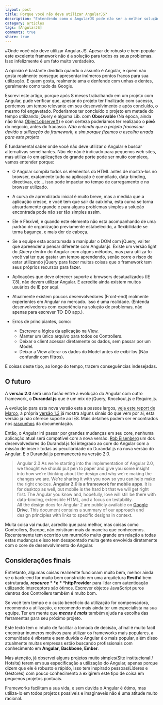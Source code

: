 ```yaml
---
layout: post
title: Porque você não deve utilizar AngularJS?
description: "Entendendo como o AngularJS pode não ser a melhor solução para seu projeto."
category: articles
tags: [AngularJS]
comments: true
share: true
---
```


#Onde você não deve utilizar Angular.JS.
Apesar de robusto e bem popular este excelente framework não é a solução para todos os seus problemas.
Isso infelizmente é um fato muito verdadeiro.

A opinião é bastante dividida quando o assunto é Angular, e quem não gosta realmente consegue apresentar inúmeros
pontos fracos para sua utilização. E quem gosta, realmente ama e denfende com unhas e dentes, geralmente como tudo da Google.

Escrevi este artigo, porque após 8 meses trabalhando em um projeto com Angular, pude verificar que, apesar do projeto
ter finalizado com sucesso, perdemos um tempo relevante em seu desenvolvimento e após concluído, o mesmo foi engavetado.
Poderíamos ter concluído o projeto em metade do tempo utilizando jQuery e alguma Lib. com **Observable** (Na época, ainda não tinha [Object.observe()](http://www.html5rocks.com/en/tutorials/es7/observe/))
e com certeza poderíamos ter realizado o **pivô** do negocio, antes do fracasso. _Não entenda que o projeto fracassou devido
a utilização do framework, e sim porque fizemos a escolha errada para este projeto_

É fundamental saber onde você não deve utilizar o Angular e buscar alternativas semelhantes.
Não ele não é indicado para pequenos web sites, mas utiliza-lo em aplicações de grande porte pode ser muito complexo, vamos entender porque:

* O Angular compila todos os elementos do HTML antes de mostra-los no browser, exatamente tudo na aplicação é compilado, data-binding, directivas, etc...
isso pode impactar no tempo de carregamento e no browser utilizado.

* A curva de aprendizado inicial é muito breve, mas a medida que a aplicação cresce, e você tem que sair da caixinha, esta curva se torna absurdamente grande e para alguns problemas simples a solução encontrada pode não ser tão simples assim.

* Ele é Flexível, e quando este elemento não esta acompanhando de uma padrão de organização previamente estabelecido, a flexibilidade se torna bagunça, e mais dor de cabeça.

* Se a equipe esta acostumada a manipular o DOM com jQuery, vai ter que apreender a pensar diferente com Angular.js. Existe um versão light do jQuery dentro do Angular com alguns métodos, mas para utiliza-lo você vai ter que gastar um tempo aprendendo, senão corre o risco de estar utilizando jQuery para fazer muitas coisas que o framework tem seus próprios recursos para fazer.

* Aplicações que deve oferecer suporte a browsers desatualizados (IE 7,8), não devem utilizar Angular. E acredite ainda existem muitos usuários de IE por aqui.

* Atualmente existem poucos desenvolvedores (Front-end) realmente experientes em Angular no mercado. Isso é uma realidade. (Entenda desenvolvedores com experiência na solução de problemas, não apenas para escrever TO-DO app.).

* Erros de principiantes, como:
	- Escrever a lógica da aplicação na View.
	- Manter um único arquivo para todos os Controllers.
	- Deixar o client acessar diretamente os dados, sem passar por um Model.
	- Deixar a View alterar os dados do Model antes de exibi-los (Não confundir com filtros).

E coisas deste tipo, ao longo do tempo, trazem conseguências indesejadas.

## O futuro

A **versão 2.0** será uma fusão entre a evolução do Angular com outro framework, o **Durandal.js** que é um mix de jQuery, Knockout.js e Require.js.

A evolução para esta nova versão esta a passos largos, [veja este report de Março](http://angularjs.blogspot.com.br/2014/03/angular-20.html), a própria [versão 1.3](http://angularjs.blogspot.com.br/2014/10/angularjs-130-superluminal-nudge.html) já
mostra alguns sinais do que vem por ai, esta versão já não oferece suporte ao IE8.
Mais detalhes podem ser encontrados nos [rascunhos](https://drive.google.com/folderview?id=0B7Ovm8bUYiUDR29iSkEyMk5pVUk&usp=drive_web) da documentação.

Então, o Angular irá passar por grandes mudanças em seu core, nenhuma aplicação atual será compatível com a nova versão.
[Rob Eisenberg](http://angularjs.blogspot.com.br/2014/04/angular-and-durandal-converge.html) um dos desenvolvedores do Durandal.js foi integrado ao core do Angular com a missão de inserir todas as peculiaridade do Durandal.js na nova versão do Angular.
E o Durandal.js permanecerá na versão 2.0.

> Angular 2.0
As we’re starting into the implementation of Angular 2.0, we thought we should put pen to paper and give you some insight into how we’re thinking about the design and why we’re making the changes we are.  We’re sharing it with you now so you can help make the right choices.
**Angular 2.0 is a framework for mobile apps**.  It is for desktop as well, but mobile is the hard bit that we will get right first.  The Angular you know and, hopefully, love will still be there with data-binding, extensible HTML, and a focus on testability.  
All the design docs for Angular 2 are publicly available on [Google Drive](https://docs.google.com/document/d/14KbPe6ZNuTnpTtE0X9ZXrON9fWgT5igDVHwaSLOYH-o/edit#heading=h.zgv3z37iun59).  This document contains a summary of our approach and design principles with links to specific designs in context.


Muita coisa vai mudar, acredito que para melhor, mas coisas como Controllers, $scope, não existiram mais da maneira que conhecemos.
Recentemente tem ocorrido um murmúrio muito grande em relação a todas estas mudanças e isso tem desapontado muita gente envolvida diretamente
com o core de desenvolvimento do Angular.

## Considerações finais

Entretanto, algumas coisas realmente funcionam muito bem, melhor ainda se o back-end for muito bem construído em uma arquitetura
**Restful** bem estruturada, **$resource** e **$httpProvider** para lidar com autenticação utilizando interceptors são ótimos. Escrever objetos JavaScript puros
dentros dos Controllers também é muito bom.

Se você tem tempo e o custo beneficio da utilização for compensadora, recomendo a utilização, e recomendo mais ainda
ter um especialista na sua equipe. Ter em mente que _**menos é mais**_ também ajuda na escolha das ferramentas para seu próximo projeto.

Este texto tem o intuito de facilitar a tomada de decisão, afinal é muito facíl encontrar inumeros motivos para
utilizar os frameworks mais populares, a comunidade é vibrante e sem duvida o Angular é o mais popular, além disso atualmente muitas empresas estão buscando profissionais
com conhecimento em **Angular**, **Backbone**, **Ember**.

Mas atenção, já observei alguns projetos muito simples(Site institucional / Hotsite)
terem em sua especificação a utilização do Angular, apenas porque dizem que ele é robusto e rápido, isso tem inspirado pessoas(Líderes e Gestores) com pouco conhecimento a exigirem este tipo de coisa em
pequenos projetos pontuais.

Frameworks facilitam a sua vida, e sem duvida o Angular é ótimo, mas utiliza-lo em todos projetos possiveis e imaginaveis
não é uma atitude muito racional.

